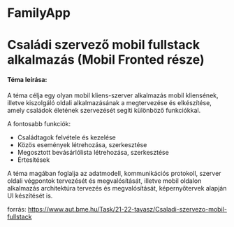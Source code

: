 # FamilyApp

# **Családi szervező mobil fullstack alkalmazás (Mobil Fronted része)**

#### **Téma leírása:** 

A téma célja egy olyan mobil kliens-szerver alkalmazás mobil kliensének, illetve kiszolgáló oldali alkalmazásának a megtervezése és elkészítése, amely családok életének szervezését segíti különböző funkciókkal. 

A fontosabb funkciók:

- Családtagok felvétele és kezelése
- Közös események létrehozása, szerkesztése
- Megosztott bevásárlólista létrehozása, szerkesztése
- Értesítések

A téma magában foglalja az adatmodell, kommunikációs protokoll, szerver oldali végpontok tervezését és megvalósítását, illetve mobil oldalon alkalmazás architektúra tervezés és megvalósítását, képernyőtervek alapján UI készítését is.

forrás: https://www.aut.bme.hu/Task/21-22-tavasz/Csaladi-szervezo-mobil-fullstack
